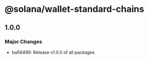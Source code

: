 # @solana/wallet-standard-chains

## 1.0.0

### Major Changes

-   ba56499: Release v1.0.0 of all packages
